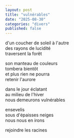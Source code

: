 ```yaml
---
layout: post
title: "vulnérables"
date: "2025-08-30"
categories: "divers"
published: false
---
```


d'un coucher de soleil à l'autre  
des rayons de lucidité  
traversent la forêt  

son manteau de couleurs  
tombera bientôt  
et plus rien ne pourra  
retenir l'aurore  

dans le jour éclatant  
au milieu de l'hiver  
nous demeurons vulnérables  

ensevelis  
sous d'épaisses neiges  
nous nous en irons  

rejoindre les racines  
